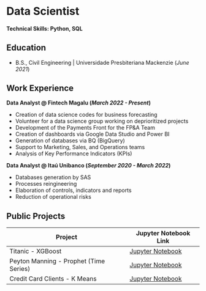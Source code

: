 # Data Scientist

#### Technical Skills: Python, SQL

## Education			        		
- B.S., Civil Engineering | Universidade Presbiteriana Mackenzie (_June 2021_)

## Work Experience
**Data Analyst @ Fintech Magalu (_March 2022 - Present_)**
- Creation of data science codes for business forecasting
- Volunteer for a data science group working on deprioritized projects
- Development of the Payments Front for the FP&A Team
- Creation of dashboards via Google Data Studio and Power BI
- Generation of databases via BQ (BigQuery)
- Support to Marketing, Sales, and Operations teams
- Analysis of Key Performance Indicators (KPIs)


**Data Analyst @ Itaú Unibanco (_September 2020 - March 2022_)**
- Databases generation by SAS
- Processes reingineering
- Elaboration of controls, indicators and reports
- Reduction of operational risks

## Public Projects


| Project       | Jupyter Notebook Link                                 |
|-----------------------|-------------------------------------------------------------|
| Titanic - XGBoost             | [Jupyter Notebook](https://github.com/skywillker/titanic/blob/main/Titanic_Notebook.ipynb)          |
| Peyton Manning - Prophet (Time Series)             | [Jupyter Notebook](https://github.com/skywillker/peyton_manning/blob/main/Peyton_Manning_Notebook.ipynb)          |
| Credit Card Clients - K Means             | [Jupyter Notebook](https://github.com/skywillker/credit_card_clients/blob/main/Credit%20Card%20Clients.ipynb)          |


